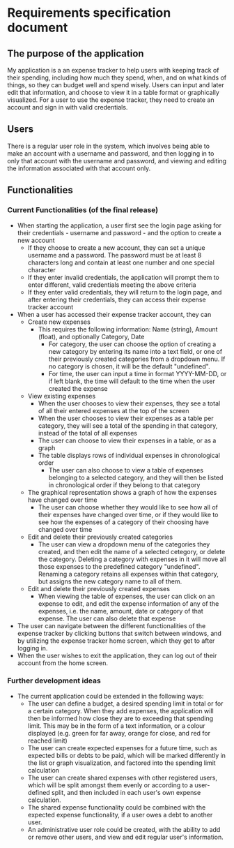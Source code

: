 # Requirements specification document

## The purpose of the application

My application is a an expense tracker to help users with keeping track of their spending, including how much they spend, when, and on what kinds of things, so they can budget well and spend wisely. Users can input and later edit that information, and choose to view it in a table format or graphically visualized. For a user to use the expense tracker, they need to create an account and sign in with valid credentials. 

## Users

There is a regular user role in the system, which involves being able to make an account with a username and password, and then logging in to only that account with the username and password, and viewing and editing the information associated with that account only. 

## Functionalities

###   Current Functionalities (of the final release)

- When starting the application, a user first see the login page asking for their credentials - username and password - and the option to create a new account
  - If they choose to create a new account, they can set a unique username and a password. The password must be at least 8 characters long and contain at least one number and one special character
  - If they enter invalid credentials, the application will prompt them to enter different, valid credentials meeting the above criteria
  - If they enter valid credentials, they will return to the login page, and after entering their credentials, they can access their expense tracker account
- When a user has accessed their expense tracker account, they can
  - Create new expenses
    - This requires the following information: Name (string), Amount (float), and optionally Category, Date
      - For category, the user can choose the option of creating a new category by entering its name into a text field, or one of their previously created categories from a dropdown menu. If no category is chosen, it will be the default "undefined".
      - For time, the user can input a time in format YYYY-MM-DD, or if left blank, the time will default to the time when the user created the expense
  -  View existing expenses
     - When the user chooses to view their expenses, they see a total of all their entered expenses at the top of the screen
     - When the user chooses to view their expenses as a table per category, they will see a total of the spending in that category, instead of the total of all expenses
     - The user can choose to view their expenses in a table, or as a graph
     - The table displays rows of individual expenses in chronological order
        -  The user can also choose to view a table of expenses belonging to a selected category, and they will then be listed in chronological order if they belong to that category
    - The graphical representation shows a graph of how the expenses have changed over time
       - The user can choose whether they would like to see how all of their expenses have changed over time, or if they would like to see how the expenses of a category of their choosing have changed over time 
  - Edit and delete their previously created categories
    - The user can view a dropdown menu of the categories they created, and then edit the name of a selected cetegory, or delete the category. Deleting a category with expenses in it will move all those expenses to the predefined category "undefined". Renaming a category retains all expenses within that category, but assigns the new category name to all of them.
  - Edit and delete their previously created expenses
    - When viewing the table of expenses, the user can click on an expense to edit, and edit the expense information of any of the expenses, i.e. the name, amount, date or category of that expense. The user can also delete that expense
- The user can navigate between the different functionalities of the expense tracker by clicking buttons that switch between windows, and by utilizing the expense tracker home screen, which they get to after logging in.
- When the user wishes to exit the application, they can log out of their account from the home screen.

###   Further development ideas	

- The current application could be extended in the following ways:
  - The user can define a budget, a desired spending limit in total or for a certain category. When they add expenses, the application will then be informed how close they are to exceeding that spending limit. This may be in the form of a text information, or a colour displayed (e.g. green for far away, orange for close, and red for reached limit)
  - The user can create expected expenses for a future time, such as expected bills or debts to be paid, which will be marked differently in the list or graph visualization, and factored into the spending limit calculation
  - The user can create shared expenses with other registered users, which will be split amongst them evenly or according to a user-defined split, and then included in each user's own expense calculation. 
  - The shared expense functionality could be combined with the expected expense functionality, if a user owes a debt to another user.
  - An administrative user role could be created, with the ability to add or remove other users, and view and edit regular user's information.
